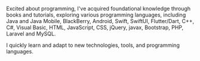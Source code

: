 Excited about programming, I've acquired foundational knowledge through books and tutorials, exploring various programming languages, including Java and Java Mobile, BlackBerry, Android, Swift, SwiftUI, Flutter/Dart, C++, C#, Visual Basic, HTML, JavaScript, CSS, jQuery, javax, Bootstrap, PHP, Laravel and MySQL.

I quickly learn and adapt to new technologies, tools, and programming languages.
